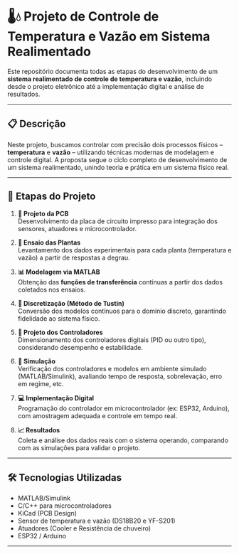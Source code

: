 
# 🌡️💧 Projeto de Controle de Temperatura e Vazão em Sistema Realimentado

Este repositório documenta todas as etapas do desenvolvimento de um **sistema realimentado de controle de temperatura e vazão**, incluindo desde o projeto eletrônico até a implementação digital e análise de resultados.

---

## 📋 Descrição

Neste projeto, buscamos controlar com precisão dois processos físicos – **temperatura** e **vazão** – utilizando técnicas modernas de modelagem e controle digital. A proposta segue o ciclo completo de desenvolvimento de um sistema realimentado, unindo teoria e prática em um sistema físico real.

---

## 🚀 Etapas do Projeto

1. **🔌 Projeto da PCB**  
   Desenvolvimento da placa de circuito impresso para integração dos sensores, atuadores e microcontrolador.

2. **🧪 Ensaio das Plantas**  
   Levantamento dos dados experimentais para cada planta (temperatura e vazão) a partir de respostas a degrau.

3. **📊 Modelagem via MATLAB**  
   Obtenção das **funções de transferência** contínuas a partir dos dados coletados nos ensaios.

4. **🔁 Discretização (Método de Tustin)**  
   Conversão dos modelos contínuos para o domínio discreto, garantindo fidelidade ao sistema físico.

5. **🧠 Projeto dos Controladores**  
   Dimensionamento dos controladores digitais (PID ou outro tipo), considerando desempenho e estabilidade.

6. **🧪 Simulação**  
   Verificação dos controladores e modelos em ambiente simulado (MATLAB/Simulink), avaliando tempo de resposta, sobrelevação, erro em regime, etc.

7. **💻 Implementação Digital**  
   Programação do controlador em microcontrolador (ex: ESP32, Arduino), com amostragem adequada e controle em tempo real.

8. **📈 Resultados**  
   Coleta e análise dos dados reais com o sistema operando, comparando com as simulações para validar o projeto.

---

## 🛠️ Tecnologias Utilizadas

- MATLAB/Simulink
- C/C++ para microcontroladores
- KiCad (PCB Design)
- Sensor de temperatura e vazão (DS18B20 e YF-S201)
- Atuadores (Cooler e Resistência de chuveiro)
- ESP32 / Arduino

---
